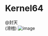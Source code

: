 # Kernel64
@封天    
(滑稽)
![image](https://github.com/cancundeyingzi/Kernel64/assets/73635883/32caada2-0e36-4f34-b0e5-6a1a40a6303a)
